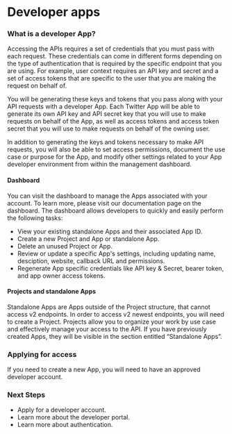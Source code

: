 # Developer apps

### What is a developer App? 

Accessing the APIs requires a set of credentials that you must pass with each request. These credentials can come in different forms depending on the type of authentication that is required by the specific endpoint that you are using. For example, user context requires an API key and secret and a set of access tokens that are specific to the user that you are making the request on behalf of. 

You will be generating these keys and tokens that you pass along with your API requests with a developer App. Each Twitter App will be able to generate its own API key and API secret key that you will use to make requests on behalf of the App, as well as access tokens and access token secret that you will use to make requests on behalf of the owning user.  


In addition to generating the keys and tokens necessary to make API requests, you will also be able to set access permissions, document the use case or purpose for the App, and modify other settings related to your App developer environment from within the management dashboard.

#### Dashboard

You can visit the dashboard to manage the Apps associated with your account. To learn more, please visit our documentation page on the dashboard. The dashboard allows developers to quickly and easily perform the following tasks:

* View your existing standalone Apps and their associated App ID.
* Create a new Project and App or standalone App.
* Delete an unused Project or App. 
* Review or update a specific App's settings, including updating name, desciption, website, callback URL and permissions.
* Regenerate App specific credentials like API key & Secret, bearer token, and app owner access tokens.

#### Projects and standalone Apps

Standalone Apps are Apps outside of the Project structure, that cannot access v2 endpoints. In order to access v2 newest endpoints, you will need to create a Project. Projects allow you to organize your work by use case and effectively manage your access to the API. If you have previously created Apps, they will be visible in the section entitled “Standalone Apps”. 

### Applying for access

If you need to create a new App, you will need to have an approved developer account.

### Next Steps

* Apply for a developer account.
* Learn more about the developer portal.
* Learn more about authentication.

